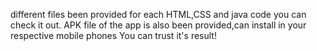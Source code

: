 different files been provided for each HTML,CSS and java code you can check it out.
APK file of the app is also been provided,can install in your respective mobile phones
You can trust it's result!
